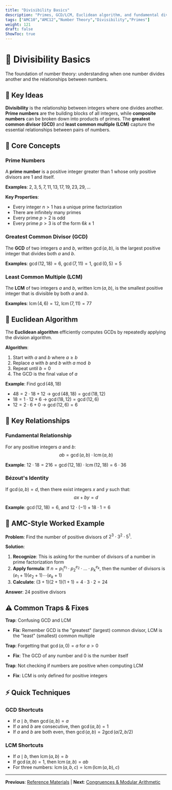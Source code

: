 ```yaml
---
title: "Divisibility Basics"
description: "Primes, GCD/LCM, Euclidean algorithm, and fundamental divisibility concepts."
tags: ["AMC10","AMC12","Number Theory","Divisibility","Primes"]
weight: 121
draft: false
ShowToc: true
---
```


# 🔢 Divisibility Basics

The foundation of number theory: understanding when one number divides another and the relationships between numbers.

## 🎯 Key Ideas

**Divisibility** is the relationship between integers where one divides another. **Prime numbers** are the building blocks of all integers, while **composite numbers** can be broken down into products of primes. The **greatest common divisor (GCD)** and **least common multiple (LCM)** capture the essential relationships between pairs of numbers.

## 🔢 Core Concepts

### Prime Numbers
A **prime number** is a positive integer greater than 1 whose only positive divisors are 1 and itself.

**Examples**: $2, 3, 5, 7, 11, 13, 17, 19, 23, 29, \ldots$

**Key Properties**:
- Every integer $n > 1$ has a unique prime factorization
- There are infinitely many primes
- Every prime $p > 2$ is odd
- Every prime $p > 3$ is of the form $6k \pm 1$

### Greatest Common Divisor (GCD)
The **GCD** of two integers $a$ and $b$, written $\gcd(a,b)$, is the largest positive integer that divides both $a$ and $b$.

**Examples**: $\gcd(12, 18) = 6$, $\gcd(7, 11) = 1$, $\gcd(0, 5) = 5$

### Least Common Multiple (LCM)
The **LCM** of two integers $a$ and $b$, written $\operatorname{lcm}(a,b)$, is the smallest positive integer that is divisible by both $a$ and $b$.

**Examples**: $\operatorname{lcm}(4, 6) = 12$, $\operatorname{lcm}(7, 11) = 77$

## 🧮 Euclidean Algorithm

The **Euclidean algorithm** efficiently computes GCDs by repeatedly applying the division algorithm.

**Algorithm**:
1. Start with $a$ and $b$ where $a \geq b$
2. Replace $a$ with $b$ and $b$ with $a \bmod b$
3. Repeat until $b = 0$
4. The GCD is the final value of $a$

**Example**: Find $\gcd(48, 18)$
- $48 = 2 \cdot 18 + 12$ → $\gcd(48, 18) = \gcd(18, 12)$
- $18 = 1 \cdot 12 + 6$ → $\gcd(18, 12) = \gcd(12, 6)$
- $12 = 2 \cdot 6 + 0$ → $\gcd(12, 6) = 6$

## 🔗 Key Relationships

### Fundamental Relationship
For any positive integers $a$ and $b$:
$$ab = \gcd(a,b) \cdot \operatorname{lcm}(a,b)$$

**Example**: $12 \cdot 18 = 216 = \gcd(12,18) \cdot \operatorname{lcm}(12,18) = 6 \cdot 36$

### Bézout's Identity
If $\gcd(a,b) = d$, then there exist integers $x$ and $y$ such that:
$$ax + by = d$$

**Example**: $\gcd(12, 18) = 6$, and $12 \cdot (-1) + 18 \cdot 1 = 6$

## 🎯 AMC-Style Worked Example

**Problem**: Find the number of positive divisors of $2^3 \cdot 3^2 \cdot 5^1$.

**Solution**:
1. **Recognize**: This is asking for the number of divisors of a number in prime factorization form
2. **Apply formula**: If $n = p_1^{e_1} \cdot p_2^{e_2} \cdot \ldots \cdot p_k^{e_k}$, then the number of divisors is $(e_1 + 1)(e_2 + 1) \cdots (e_k + 1)$
3. **Calculate**: $(3 + 1)(2 + 1)(1 + 1) = 4 \cdot 3 \cdot 2 = 24$

**Answer**: $24$ positive divisors

## ⚠️ Common Traps & Fixes

**Trap**: Confusing GCD and LCM
- **Fix**: Remember GCD is the "greatest" (largest) common divisor, LCM is the "least" (smallest) common multiple

**Trap**: Forgetting that $\gcd(a, 0) = a$ for $a > 0$
- **Fix**: The GCD of any number and 0 is the number itself

**Trap**: Not checking if numbers are positive when computing LCM
- **Fix**: LCM is only defined for positive integers

## ⚡ Quick Techniques

### GCD Shortcuts
- If $a \mid b$, then $\gcd(a,b) = a$
- If $a$ and $b$ are consecutive, then $\gcd(a,b) = 1$
- If $a$ and $b$ are both even, then $\gcd(a,b) = 2\gcd(a/2, b/2)$

### LCM Shortcuts
- If $a \mid b$, then $\operatorname{lcm}(a,b) = b$
- If $\gcd(a,b) = 1$, then $\operatorname{lcm}(a,b) = ab$
- For three numbers: $\operatorname{lcm}(a,b,c) = \operatorname{lcm}(\operatorname{lcm}(a,b), c)$

---

**Previous**: [Reference Materials](../../reference) | **Next**: [Congruences & Modular Arithmetic](../congruences-and-modular-arithmetic)
